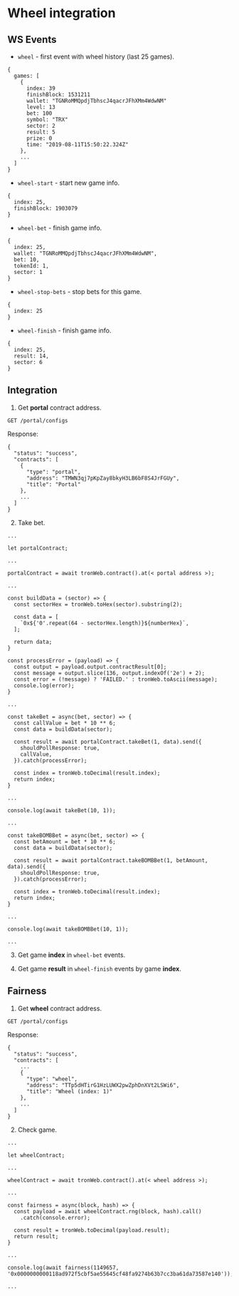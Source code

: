 # Wheel integration

## WS Events

* `wheel` - first event with wheel history (last 25 games).

```
{
  games: [
    {
      index: 39
      finishBlock: 1531211
      wallet: "TGNRoMMQpdjTbhscJ4qacrJFhXMm4WdwNM"
      level: 13
      bet: 100
      symbol: "TRX"
      sector: 2
      result: 5
      prize: 0
      time: "2019-08-11T15:50:22.324Z"
    },
    ...
  ]
}
```

* `wheel-start` - start new game info.

```
{
  index: 25,
  finishBlock: 1903079
}
```

* `wheel-bet` - finish game info.

```
{
  index: 25,
  wallet: "TGNRoMMQpdjTbhscJ4qacrJFhXMm4WdwNM",
  bet: 10,
  tokenId: 1,
  sector: 1
}
```

* `wheel-stop-bets` - stop bets for this game.

```
{
  index: 25
}
```

* `wheel-finish` - finish game info.

```
{
  index: 25,
  result: 14,
  sector: 6
}
```

## Integration

1. Get **portal** contract address.

```
GET /portal/configs
```

Response:

```
{
  "status": "success",
  "contracts": [
    {
      "type": "portal",
      "address": "TMWN3qj7pKpZay8bkyH3LB6bF8S4JrFGUy",
      "title": "Portal"
    },
    ...
  ]
}
```

2. Take bet.

```
...

let portalContract;

...

portalContract = await tronWeb.contract().at(< portal address >);

...

const buildData = (sector) => {
  const sectorHex = tronWeb.toHex(sector).substring(2);

  const data = [
    `0x${'0'.repeat(64 - sectorHex.length)}${numberHex}`,
  ];

  return data;
}

const processError = (payload) => {
  const output = payload.output.contractResult[0];
  const message = output.slice(136, output.indexOf('2e') + 2);
  const error = (!message) ? 'FAILED.' : tronWeb.toAscii(message);
  console.log(error);
}

...

const takeBet = async(bet, sector) => {
  const callValue = bet * 10 ** 6;
  const data = buildData(sector);

  const result = await portalContract.takeBet(1, data).send({
    shouldPollResponse: true,
    callValue,
  }).catch(processError);

  const index = tronWeb.toDecimal(result.index);
  return index;
}

...

console.log(await takeBet(10, 1));

...

const takeBOMBBet = async(bet, sector) => {
  const betAmount = bet * 10 ** 6;
  const data = buildData(sector);

  const result = await portalContract.takeBOMBBet(1, betAmount, data).send({
    shouldPollResponse: true,
  }).catch(processError);

  const index = tronWeb.toDecimal(result.index);
  return index;
}

...

console.log(await takeBOMBBet(10, 1));

...
```

3. Get game **index** in `wheel-bet` events.

4. Get game **result** in `wheel-finish` events by game **index**.

## Fairness

1. Get **wheel** contract address.

```
GET /portal/configs
```

Response:

```
{
  "status": "success",
  "contracts": [
    ...
    {
      "type": "wheel",
      "address": "TTp5dHTirG1HzLUWX2pwZphDnXVt2LSWi6",
      "title": "Wheel (index: 1)"
    },
    ...
  ]
}
```

2. Check game.

```
...

let wheelContract;

...

wheelContract = await tronWeb.contract().at(< wheel address >);

...

const fairness = async(block, hash) => {
  const payload = await wheelContract.rng(block, hash).call()
    .catch(console.error);

  const result = tronWeb.toDecimal(payload.result);
  return result;
}

...

console.log(await fairness(1149657, '0x0000000000118ad972f5cbf5ae55645cf48fa9274b63b7cc3ba61da73587e140'));

...
```